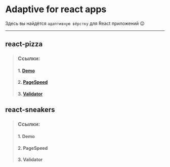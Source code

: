 # Adaptive for react apps
Здесь вы найдётся `адаптивную вёрстку` для React приложений &#128521;
***

## react-pizza
> ### Ссылки:
> #### 1. [Demo](https://tmp-react-pizza.netlify.app 'Demo App')
> #### 2. [PageSpeed](https://pagespeed.web.dev/report?url=https%3A%2F%2Ftmp-react-pizza.netlify.app 'Page Speed')
> #### 3. [Validator](https://validator.w3.org/nu/?doc=http%3A%2F%2Ftmp-react-pizza.netlify.app%2F 'Validator W3')
## react-sneakers
> ### Ссылки:
> #### 1. Demo
> #### 2. PageSpeed
> #### 3. Validator